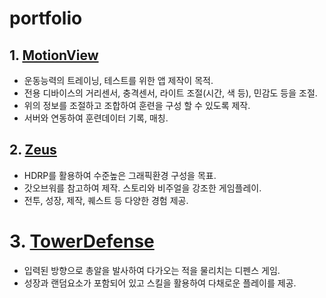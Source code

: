 # portfolio

## 1. [MotionView](https://github.com/dannywork1112/portfolio/tree/main/MotionView)
* 운동능력의 트레이닝, 테스트를 위한 앱 제작이 목적.
* 전용 디바이스의 거리센서, 충격센서, 라이트 조절(시간, 색 등), 민감도 등을 조절.
* 위의 정보를 조절하고 조합하여 훈련을 구성 할 수 있도록 제작.
* 서버와 연동하여 훈련데이터 기록, 매칭.

## 2. [Zeus](https://github.com/dannywork1112/portfolio/tree/main/Zeus)
* HDRP를 활용하여 수준높은 그래픽환경 구성을 목표.
* 갓오브워를 참고하여 제작. 스토리와 비주얼을 강조한 게임플레이.
* 전투, 성장, 제작, 퀘스트 등 다양한 경험 제공.

# 3. [TowerDefense](https://github.com/dannywork1112/portfolio/tree/main/TowerDefense)
* 입력된 방향으로 총알을 발사하여 다가오는 적을 물리치는 디펜스 게임.
* 성장과 랜덤요소가 포함되어 있고 스킬을 활용하여 다채로운 플레이를 제공.
